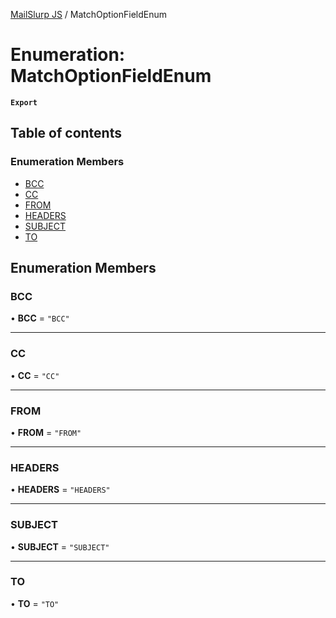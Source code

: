 [MailSlurp JS](../README.md) / MatchOptionFieldEnum

# Enumeration: MatchOptionFieldEnum

**`Export`**

## Table of contents

### Enumeration Members

- [BCC](MatchOptionFieldEnum.md#bcc)
- [CC](MatchOptionFieldEnum.md#cc)
- [FROM](MatchOptionFieldEnum.md#from)
- [HEADERS](MatchOptionFieldEnum.md#headers)
- [SUBJECT](MatchOptionFieldEnum.md#subject)
- [TO](MatchOptionFieldEnum.md#to)

## Enumeration Members

### BCC

• **BCC** = ``"BCC"``

___

### CC

• **CC** = ``"CC"``

___

### FROM

• **FROM** = ``"FROM"``

___

### HEADERS

• **HEADERS** = ``"HEADERS"``

___

### SUBJECT

• **SUBJECT** = ``"SUBJECT"``

___

### TO

• **TO** = ``"TO"``
